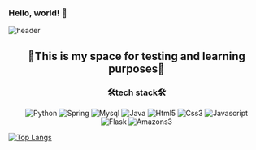 ### Hello, world! 👋

![header](https://capsule-render.vercel.app/api?type=waving&height=180&text=mocha-Bread&fontAlign=70&fontColor=ffffff&color=0:a18cd1,100:fbc2eb)

<h2 align="center">🌟This is my space for testing and learning purposes🌟</h2>

<h3 align="center">🛠️tech stack🛠️</h3>

<p align="center">
  
  <img src="https://img.shields.io/badge/-Python-3776AB?style=flat&logo=Python&logoColor=white" alt="Python">
  <img src="https://img.shields.io/badge/-Spring-6DB33F?style=flat&logo=Spring&logoColor=white" alt="Spring">
  <img src="https://img.shields.io/badge/-Mysql-4479A1?style=flat&logo=Mysql&logoColor=white" alt="Mysql">
  <img src="https://img.shields.io/badge/-Java-007396?style=flat-square&logo=Java&logoColor=white" alt="Java">
  <img src="https://img.shields.io/badge/-Html5-E34F26?style=flat-square&logo=Html5&logoColor=white" alt="Html5">
  <img src="https://img.shields.io/badge/-Css3-1572B6?style=flat-square&logo=Css3&logoColor=white" alt="Css3">
  <img src="https://img.shields.io/badge/-Javascript-F7DF1E?style=flat-square&logo=Javascript&logoColor=white" alt="Javascript">
  <br>
  <img src="https://img.shields.io/badge/-Flask-000000?style=flat-square&logo=Flask&logoColor=white" alt="Flask">
  <img src="https://img.shields.io/badge/-Amazons3-569A31?style=flat-square&logo=Amazons3&logoColor=white" alt="Amazons3">
  
</p>



<!--[![Anurag's GitHub stats](https://github-readme-stats.vercel.app/api?username=mocha-Bread)](https://github.com/mocha-Bread/github-readme-stats)-->

[![Top Langs](https://github-readme-stats.vercel.app/api/top-langs/?username=mocha-Bread&layout=compact)](https://github.com/mocha-Bread/github-readme-stats)

